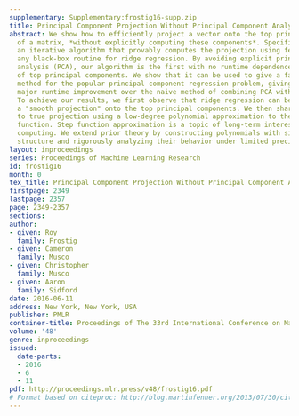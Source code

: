 ```yaml
---
supplementary: Supplementary:frostig16-supp.zip
title: Principal Component Projection Without Principal Component Analysis
abstract: We show how to efficiently project a vector onto the top principal components
  of a matrix, *without explicitly computing these components*. Specifically, we introduce
  an iterative algorithm that provably computes the projection using few calls to
  any black-box routine for ridge regression. By avoiding explicit principal component
  analysis (PCA), our algorithm is the first with no runtime dependence on the number
  of top principal components. We show that it can be used to give a fast iterative
  method for the popular principal component regression problem, giving the first
  major runtime improvement over the naive method of combining PCA with regression.
  To achieve our results, we first observe that ridge regression can be used to obtain
  a "smooth projection" onto the top principal components. We then sharpen this approximation
  to true projection using a low-degree polynomial approximation to the matrix step
  function. Step function approximation is a topic of long-term interest in scientific
  computing. We extend prior theory by constructing polynomials with simple iterative
  structure and rigorously analyzing their behavior under limited precision.
layout: inproceedings
series: Proceedings of Machine Learning Research
id: frostig16
month: 0
tex_title: Principal Component Projection Without Principal Component Analysis
firstpage: 2349
lastpage: 2357
page: 2349-2357
sections: 
author:
- given: Roy
  family: Frostig
- given: Cameron
  family: Musco
- given: Christopher
  family: Musco
- given: Aaron
  family: Sidford
date: 2016-06-11
address: New York, New York, USA
publisher: PMLR
container-title: Proceedings of The 33rd International Conference on Machine Learning
volume: '48'
genre: inproceedings
issued:
  date-parts:
  - 2016
  - 6
  - 11
pdf: http://proceedings.mlr.press/v48/frostig16.pdf
# Format based on citeproc: http://blog.martinfenner.org/2013/07/30/citeproc-yaml-for-bibliographies/
---
```

